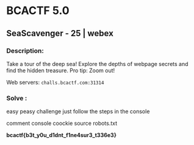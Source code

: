 # BCACTF 5.0

## SeaScavenger - 25 | webex

### Description: 
Take a tour of the deep sea! Explore the depths of webpage secrets and find the hidden treasure. Pro tip: Zoom out!


Web servers:
`challs.bcactf.com:31314`





### Solve :

easy peasy challenge just follow the steps in the console 

comment
console
coockie
source
robots.txt

**bcactf{b3t_y0u_d1dnt_f1ne4sur3_t336e3}**


